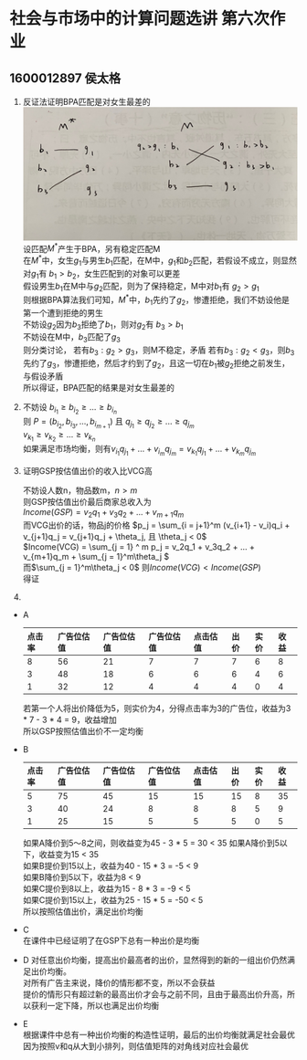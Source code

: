 # 社会与市场中的计算问题选讲 第六次作业
## 1600012897 侯太格
1. 反证法证明BPA匹配是对女生最差的
![](./IMG_0686.jpeg)
设匹配$M^*$产生于BPA，另有稳定匹配M  
在$M^*$中，女生$g_1$与男生$b_1$匹配，在M中，$g_1$和$b_2$匹配，若假设不成立，则显然对$g_1$有 $b_1 > b_2$，女生匹配到的对象可以更差  
假设男生$b_1$在M中与$g_2$匹配，则为了保持稳定，M中对$b_1$有 $g_2 > g_1$  
则根据BPA算法我们可知，$M^*$中，$b_1$先约了$g_2$，惨遭拒绝，我们不妨设他是第一个遭到拒绝的男生  
不妨设$g_2$因为$b_3$拒绝了$b_1$，则对$g_2$有 $b_3>b_1$  
不妨设在M中，$b_3$匹配了$g_3$  
则分类讨论，
若有$b_3:g_2>g_3$，则M不稳定，矛盾
若有$b_3:g_2 < g_3$，则$b_3$先约了$g_3$，惨遭拒绝，然后才约到了$g_2$，且这一切在$b_1$被$g_2$拒绝之前发生，与假设矛盾  
所以得证，BPA匹配的结果是对女生最差的  

2. 
    不妨设 $b_{i_1} \ge b_{i_2} \ge ... \ge b_{i_n}$  
    则 $P = (b_{i_2}, b_{i_3}, ..., b_{i_{m + 1}})$
    且 $q_{j_1} \ge q_{j_2} \ge ... \ge q_{j_m}$  
    $v_{k_1} \ge v_{k_2} \ge ... \ge v_{k_n}$  
    如果满足市场均衡，则有$v_{i_1}q_{j_1} + ... + v_{i_m}q_{j_m} = v_{k_1}q_{j_1} + ... + v_{k_m}q_{j_m}$  

3. 证明GSP按估值出价的收入比VCG高 

    不妨设人数n，物品数m，$n > m$  
    则GSP按估值出价最后商家总收入为  
    $Income(GSP) = v_2q_1 + v_3q_2 + ... + v_{m+1}q_m$  
    而VCG出价的话，物品j的价格
    $p_j = \sum_{i = j+1}^m (v_{i+1} - v_i)q_i + v_{j+1}q_j = v_{j+1}q_j + \theta_j, 且 \theta_j < 0$  
    $Income(VCG) = \sum_{j = 1} ^ m p_j = v_2q_1 + v_3q_2 + ... + v_{m+1}q_m + \sum_{j = 1}^m\theta_j $  
    而$\sum_{j = 1}^m\theta_j < 0$
    则$Income(VCG) < Income(GSP)$  
    得证

4. 
* A

    | 点击率 | 广告位估值 | 广告位估值 | 广告位估值 | 点击估值 | 出价 | 实价 | 收益 |  
    |--------|------------|------------|------------|----------|------|------|------|
    | 8      | 56         | 21         | 7          | 7        | 7    | 6    | 8    |  
    | 3      | 48         | 18         | 6          | 6        | 6    | 4    | 6    |  
    | 1      | 32         | 12         | 4          | 4        | 4    | 0    | 4    |  

    若第一个人将出价降低为5，则实价为4，分得点击率为3的广告位，收益为3 * 7 - 3 * 4 = 9，收益增加  
    所以GSP按照估值出价不一定均衡  
* B

    | 点击率 | 广告位估值 | 广告位估值 | 广告位估值 | 点击估值 | 出价 | 实价 | 收益 |  
    |--------|------------|------------|------------|----------|------|------|------|
    | 5      | 75         | 45         | 15          | 15        |  15   |  8   | 35 |  
    | 3      | 40         | 24         | 8          | 8       |   8  |   5  |   9  |  
    | 1      | 25         | 15        | 5          | 5        |   5  |  0   |   5  |   

    如果A降价到5～8之间，则收益变为45 - 3 * 5 = 30 < 35
    如果A降价到5以下，收益变为15 < 35  
    如果B提价到15以上，收益为40 - 15 * 3 = -5 < 9  
    如果B降价到5以下，收益为8 < 9  
    如果C提价到8以上，收益为15 - 8 * 3 = -9 < 5  
    如果C提价到15以上，收益为25 - 15 * 5 = -50 < 5  
    所以按照估值出价，满足出价均衡

* C  
在课件中已经证明了在GSP下总有一种出价是均衡  
* D
对任意出价均衡，提高出价最高者的出价，显然得到的新的一组出价仍然满足出价均衡。  
对所有广告主来说，降价的情形都不变，所以不会获益  
提价的情形只有超过新的最高出价才会与之前不同，且由于最高出价升高，所以获利一定下降，所以也满足出价均衡  
* E  
根据课件中总有一种出价均衡的构造性证明，最后的出价均衡就满足社会最优  
因为按照v和q从大到小排列，则估值矩阵的对角线对应社会最优








